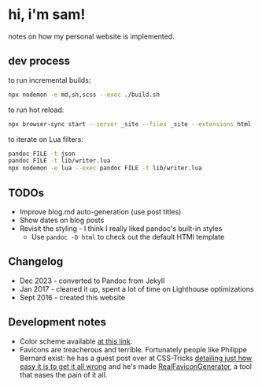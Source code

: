 # hi, i'm sam!

notes on how my personal website is implemented.

## dev process

to run incremental builds:

```bash
npx nodemon -e md,sh,scss --exec ./build.sh
```

to run hot reload:

```bash
npx browser-sync start --server _site --files _site --extensions html
```

to iterate on Lua filters:

```bash
pandoc FILE -t json
pandoc FILE -t lib/writer.lua
npx nodemon -e lua --exec pandoc FILE -t lib/writer.lua
```

## TODOs

* Improve blog.md auto-generation (use post titles)
* Show dates on blog posts
* Revisit the styling - I think I really liked pandoc's built-in styles
  * Use `pandoc -D html` to check out the default HTMl template

## Changelog

* Dec 2023 - converted to Pandoc from Jekyll
* Jan 2017 - cleaned it up, spent a lot of time on Lighthouse optimizations
* Sept 2016 - created this website

## Development notes

* Color scheme available [at this link](https://color.adobe.com/create/color-wheel/?base=2&rule=Analogous&selected=4&mode=rgb&rgbvalues=0.9098039215686274,0.10980392156862737,0.31264715428561407,0.7761000596538679,0.4489089169755971,0.783921568627451,0.4539901477832555,0.23014778325123153,0.64,0.06378313934435885,0.0001957494578129382,0.55,0.22745098039215686,0.41568627450980394,0.8470588235294118&swatchOrder=0,1,2,3,4&name=My%20Color%20Theme).
* Favicons are treacherous and terrible. Fortunately people like Philippe Bernard exist: he has a guest post over at CSS-Tricks [detailing just how easy it is to get it all wrong](https://css-tricks.com/favicon-quiz/) and he's made [RealFaviconGenerator](http://realfavicongenerator.net/), a tool that eases the pain of it all.
